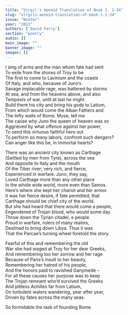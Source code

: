 ```yaml
---
title: "Virgil's Aeneid Translation of Book I. 1-34"
slug: "virgils-aeneid-translation-of-book-i-1-34"
issue: "Winter"
year: "2013"
authors: ['David Ferry']
section: "poetry"
audio: []
main_image: ""
banner_image: ""
images: []
---
```

I sing of arms and the man whom fate had sent  
To exile from the shores of Troy to be  
The first to come to Lavinium and the coasts  
Of Italy, and who, because of Juno’s  
Savage implacable rage, was battered by storms  
At sea, and from the heavens above, and also  
Tempests of war, until at last he might  
Build there his city and bring his gods to Latium,  
From which would come the Alban Fathers and  
The lofty walls of Rome. Muse, tell me  
The cause why Juno the queen of heaven was so  
Aggrieved by what offence against her power,  
To send this virtuous faithful hero out  
To perform so many labors, confront such dangers?  
Can anger like this be, in immortal hearts?

There was an ancient city known as Carthage  
(Settled by men from Tyre), across the sea  
 And opposite to Italy and the mouth  
 Of the Tiber river; very rich, and fierce,  
Experienced in warfare. Juno, they say,  
 Loved Carthage more than any other place  
 In the whole wide world, more even than Samos.  
Here’s where she kept her chariot and her armor.  
It was her fierce desire, if fate permitted, that  
Carthage should be chief city of the world.  
But she had heard that there would come a people,  
Engendered of Trojan blood, who would some day  
Throw down the Tyrian citadel, a people  
Proud in warfare, rulers of many realms,  
Destined to bring down Libya. Thus it was  
That the Parcae’s turning wheel foretold the story.

Fearful of this and remembering the old  
 War she had waged at Troy for her dear Greeks,  
And remembering too her sorrow and her rage  
Because of Paris’s insult to her beauty,  
Remembering her hatred of his people,  
 And the honors paid to ravished Ganymede –  
For all these causes her purpose was to keep  
The Trojan remnant who’d survived the Greeks  
And pitiless Achilles far from Latium,  
 On turbulent waters wandering, year after year,  
Driven by fates across the many seas.

So formidable the task of founding Rome.

